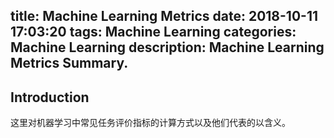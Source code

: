 title: Machine Learning Metrics
date: 2018-10-11 17:03:20
tags: Machine Learning
categories: Machine Learning
description: Machine Learning Metrics Summary. 
---

## Introduction

这里对机器学习中常见任务评价指标的计算方式以及他们代表的以含义。
